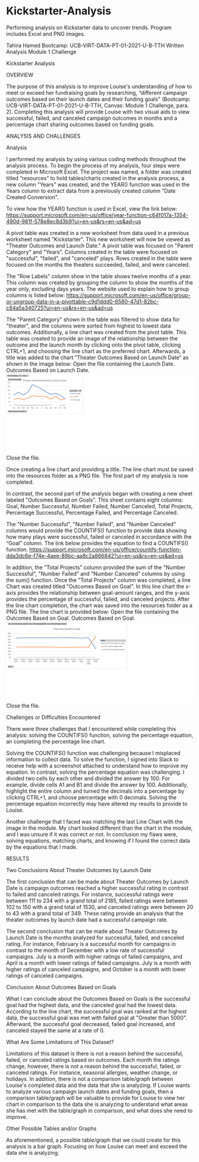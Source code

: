 # Kickstarter-Analysis
Performing analysis on Kickstarter data to uncover trends. Program includes Excel and PNG images.
 
Tahira Hamed 
Bootcamp: UCB-VIRT-DATA-PT-01-2021-U-B-TTH 
Written Analysis 
Module 1 Challenge 

Kickstarter Analysis

OVERVIEW

The purpose of this analysis is to improve Louise's understanding of how to meet or exceed her fundraising goals by researching, “different campaign outcomes based on their launch dates and their funding goals" (Bootcamp: UCB-VIRT-DATA-PT-01-2021-U-B-TTH, Canvas: Module 1 Challenge, para. 2). Completing this analysis will provide Louise with two visual aids to view successful, failed, and canceled campaign outcomes in months and a percentage chart sharing outcomes based on funding goals. 

ANALYSIS AND CHALLENGES 

Analysis

I performed my analysis by using various coding methods throughout the analysis process. To begin the process of my analysis, four steps were completed in Microsoft Excel. The project was named, a folder was created titled “resources” to hold tables/charts created in the analysis process, a new column "Years" was created, and the YEAR() function was used in the Years column to extract data from a previously created column "Date Created Conversion". 

To view how the YEAR() function is used in Excel, view the link below: 
https://support.microsoft.com/en-us/office/year-function-c64f017a-1354-490d-981f-578e8ec8d3b9?ui=en-us&rs=en-us&ad=us 

A pivot table was created in a new worksheet from data used in a previous worksheet named "Kickstarter". This new worksheet will now be viewed as "Theater Outcomes and Launch Date." A pivot table was focused on "Parent Category" and "Years". Columns created in the table were focused on "successful", "failed", and "canceled" plays. Rows created in the table were focused on the months the theaters succeeded, failed, and were canceled.

The "Row Labels" column show in the table shows twelve months of a year. This column was created by grouping the column to show the months of the year only, excluding days years. The website used to explain how to group columns is listed below: 
https://support.microsoft.com/en-us/office/group-or-ungroup-data-in-a-pivottable-c9d1ddd0-6580-47d1-82bc-c84a5a340725?ui=en-us&rs=en-us&ad=us 

The "Parent Category" shown in the table was filtered to show data for "theater", and the columns were sorted from highest to lowest data outcomes. Additionally, a line chart was created from the pivot table. This table was created to provide an image of the relationship between the outcome and the launch month by clicking onto the pivot table, clicking CTRL+1, and choosing the line chart as the preferred chart. Afterwards, a title was added to the chart “Theater Outcomes Based on Launch Date” as shown in the image below: 
Open the file containing the Launch Date.
Outcomes Based on Launch Date.
![Theater Outcomes Based on Launch Date](./Theater_Outcomes_vs_Launch.png)
Close the file. 

Once creating a line chart and providing a title. The line chart must be saved into the resources folder as a PNG file. The first part of my analysis is now completed.  

In contrast, the second part of the analysis began with creating a new sheet labeled "Outcomes Based on Goals". This sheet contains eight columns: Goal, Number Successful, Number Failed, Number Canceled, Total Projects, Percentage Successful, Percentage Failed, and Percentage Canceled. 

The "Number Successful", "Number Failed", and "Number Canceled" columns would provide the COUNTIFS() function to provide data showing how many plays were successful, failed or canceled in accordance with the “Goal” column. The link below provides the equation to find a COUNTIFS() function. 
https://support.microsoft.com/en-us/office/countifs-function-dda3dc6e-f74e-4aee-88bc-aa8c2a866842?ui=en-us&rs=en-us&ad=us  

In addition, the "Total Projects" column provided the sum of the "Number Successful", "Number Failed" and "Number Canceled" columns by using the sum() function. Once the "Total Projects" column was completed, a line Chart was created titled "Outcomes Based on Goal". In this line chart the x-axis provides the relationship between goal-amount ranges, and the y-axis provides the percentage of successful, failed, and canceled projects. After the line chart completion, the chart was saved into the resources folder as a PNG file. The line chart is provided below: 
Open the file containing the Outcomes Based on Goal.
Outcomes Based on Goal.
![Outcomes Based on Goal](./Outcomes_vs_Goals.png)
Close the file. 

Challenges or Difficulties Encountered 

There were three challenges that I encountered while completing this analysis: solving the COUNTIFS() function, solving the percentage equation, an completing the percentage line chart.  

Solving the COUNTIFS() function was challenging because I misplaced information to collect data. To solve the function, I signed into Slack to receive help with a screenshot attached to understand how to improve my equation. In contrast, solving the percentage equation was challenging. I divided two cells by each other and divided the answer by 100. For example, divide cells A1 and B1 and divide the answer by 100. Additionally, highlight the entire column and turned the decimals into a percentage by clicking CTRL+1, and choose percentage with 0 decimals. Solving the percentage equation incorrectly may have altered my results to provide to Louise. 

Another challenge that I faced was matching the last Line Chart with the image in the module. My chart looked different than the chart in the module, and I was unsure if it was correct or not. In conclusion my flaws were, solving equations, matching charts, and knowing if I found the correct data by the equations that I made. 

 

RESULTS 

Two Conclusions About Theater Outcomes by Launch Date   

The first conclusion that can be made about Theater Outcomes by Launch Date is campaign outcomes reached a higher successful rating in contrast to failed and canceled ratings. For instance, successful ratings were between 111 to 234 with a grand total of 2185, failed ratings were between 102 to 150 with a grand total of 1530, and canceled ratings were between 20 to 43 with a grand total of 349. These rating provide an analysis that the theater outcomes by launch date had a successful campaign rate. 

The second conclusion that can be made about Theater Outcomes by Launch Date is the months analyzed for successful, failed, and canceled rating. For instance, February is a successful month for campaigns in contrast to the month of December with a low rate of successful campaigns. July is a month with higher ratings of failed campaigns, and April is a month with lower ratings of failed campaigns. July is a month with higher ratings of canceled campaigns, and October is a month with lower ratings of canceled campaigns. 

Conclusion About Outcomes Based on Goals  

What I can conclude about the Outcomes Based on Goals is the successful goal had the highest data, and the canceled goal had the lowest data. According to the line chart, the successful goal was ranked at the highest data, the successful goal was met with failed goal at "Greater than 5000". Afterward, the successful goal decreased, failed goal increased, and canceled stayed the same at a rate of 0. 

What Are Some Limitations of This Dataset?  

Limitations of this dataset is there is not a reason behind the successful, failed, or canceled ratings based on outcomes. Each month the ratings change, however, there is not a reason behind the successful, failed, or canceled ratings. For instance, seasonal allergies, weather change, or holidays. In addition, there is not a comparison table/graph between Louise's completed data and the data that she is analyzing. If Louise wants to analyze various campaign launch dates and funding goals, then a comparison table/graph will be valuable to provide for Louise to view her chart in comparison to the data she is analyzing to understand what areas she has met with the table/graph in comparison, and what does she need to improve. 

Other Possible Tables and/or Graphs 

As aforementioned, a possible table/graph that we could create for this analysis is a bar graph. Focusing on how Louise can meet and exceed the data she is analyzing. 

 

 
